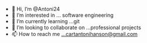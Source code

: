 - 👋 Hi, I’m @Antoni24
- 👀 I’m interested in ... software engineering 
- 🌱 I’m currently learning ...git
- 💞️ I’m looking to collaborate on ...professional projects
- 📫 How to reach me ...cartantonihanson@gmail.com

<!---
Antoni24/Antoni24 is a ✨ special ✨ repository because its `README.md` (this file) appears on your GitHub profile.
You can click the Preview link to take a look at your changes.
--->

